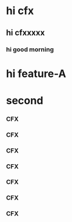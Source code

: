 # hi cfx

## hi cfxxxxx

### hi good morning

# hi feature-A

# second
### CFX
### CFX
### CFX
### CFX
### CFX

### CFX

### CFX
